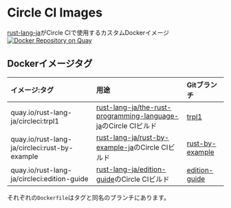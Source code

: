 <!-- -*- coding:utf-8-unix -*- -->

# Circle CI Images

[rust-lang-ja](https://github.com/rust-lang-ja)がCircle CIで使用するカスタムDockerイメージ
[![Docker Repository on Quay](https://quay.io/repository/rust-lang-ja/circleci/status "Docker Repository on Quay")](https://quay.io/repository/rust-lang-ja/circleci)


## Dockerイメージタグ

| イメージ:タグ | 用途 | Gitブランチ |
| :---------- | :--- | :----------- |
| quay.io/rust-lang-ja/circleci:trpl1 | [rust-lang-ja/the-rust-programming-language-ja](https://github.com/rust-lang-ja/the-rust-programming-language-ja)のCircle CIビルド | [trpl1](https://github.com/rust-lang-ja/circleci-images/tree/trpl1) |
| quay.io/rust-lang-ja/circleci:rust-by-example | [rust-lang-ja/rust-by-example-ja](https://github.com/rust-lang-ja/rust-by-example-ja)のCircle CIビルド | [rust-by-example](https://github.com/rust-lang-ja/circleci-images/tree/rust-by-example) |
| quay.io/rust-lang-ja/circleci:edition-guide | [rust-lang-ja/edition-guide](https://github.com/rust-lang-ja/edition-guide)のCircle CIビルド | [edition-guide](https://github.com/rust-lang-ja/circleci-images/tree/edition-guide) |

それぞれの`Dockerfile`はタグと同名のブランチにあります。
